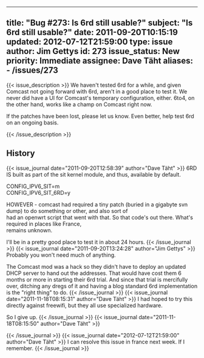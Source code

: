 
---
title: "Bug #273: Is 6rd still usable?"
subject: "Is 6rd still usable?"
date: 2011-09-20T10:15:19
updated: 2012-07-12T21:59:00
type: issue
author: Jim Gettys
id: 273
issue_status: New
priority: Immediate
assignee: Dave Täht
aliases:
    - /issues/273
---

{{< issue_description >}}
We haven't tested 6rd for a while, and given Comcast not going forward
with 6rd, aren't in a good place to test it. We never did have a UI for
Comcast's temporary configuration, either. 6to4, on the other hand,
works like a champ on Comcast right now.

If the patches have been lost, please let us know. Even better, help
test 6rd on an ongoing basis.


{{< /issue_description >}}

## History
{{< issue_journal date="2011-09-20T12:58:39" author="Dave Täht" >}}
6RD IS built as part of the sit kernel module, and thus, available by
default.

CONFIG\_IPV6\_SIT=m\
CONFIG\_IPV6\_SIT\_6RD=y

HOWEVER - comcast had required a tiny patch (buried in a gigabyte svn
dump) to do something or other, and also sort of\
had an openwrt script that went with that. So that code's out there.
What's required in places like France,\
remains unknown.

I'll be in a pretty good place to test it in about 24 hours.
{{< /issue_journal >}}
{{< issue_journal date="2011-09-20T13:24:28" author="Jim Gettys" >}}
Probably you won't need much of anything.

The Comcast mod was a hack so they didn't have to deploy an updated DHCP
server to hand out the addresses. That would have cost them 6 months or
more in starting their 6rd trial. And since that trial is mercifully
over, ditching any dregs of it and having a blog standard 6rd
implementation is the "right thing" to do.
{{< /issue_journal >}}
{{< issue_journal date="2011-11-18T08:15:31" author="Dave Täht" >}}
I had hoped to try this directly against freewifi, but they all use
specialized hardware.

So I give up.
{{< /issue_journal >}}
{{< issue_journal date="2011-11-18T08:15:50" author="Dave Täht" >}}

{{< /issue_journal >}}
{{< issue_journal date="2012-07-12T21:59:00" author="Dave Täht" >}}
I can resolve this issue in france next week. If I remember.
{{< /issue_journal >}}

